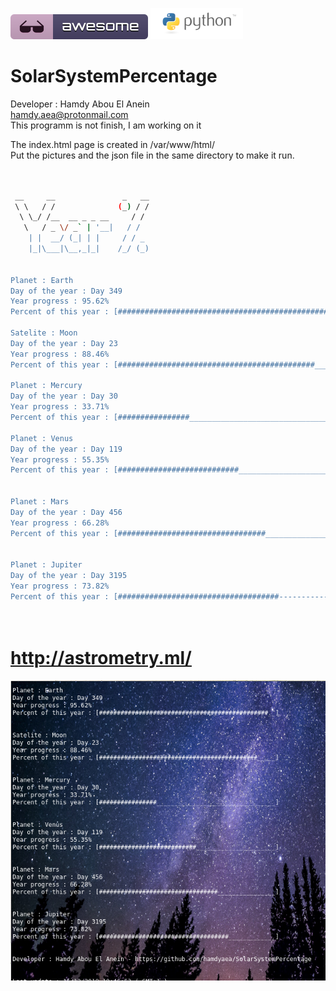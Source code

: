 ![Awesome](awesome.svg) ![Python](python.png)  
# SolarSystemPercentage  
 
 Developer : Hamdy Abou El Anein     
 hamdy.aea@protonmail.com   
 This programm is not finish, I am working on it    

The index.html page is created in /var/www/html/    
Put the pictures and the json file in the same directory to make it run.

```sh


 __     __               _   __
 \ \   / /              (_) / /
  \ \_/ /__  __ _ _ __     / / 
   \   / _ \/ _` | '__|   / /  
    | |  __/ (_| | |     / / _ 
    |_|\___|\__,_|_|    /_/ (_)


Planet : Earth
Day of the year : Day 349
Year progress : 95.62%
Percent of this year : [###############################################__]

Satelite : Moon
Day of the year : Day 23
Year progress : 88.46%
Percent of this year : [############################################_____]

Planet : Mercury
Day of the year : Day 30
Year progress : 33.71%
Percent of this year : [################_________________________________]

Planet : Venus
Day of the year : Day 119
Year progress : 55.35%
Percent of this year : [###########################______________________]


Planet : Mars
Day of the year : Day 456
Year progress : 66.28%
Percent of this year : [#################################________________]


Planet : Jupiter
Day of the year : Day 3195
Year progress : 73.82%
Percent of this year : [####################################-------------]




```
# http://astrometry.ml/

![Screenshot](screenshot.png)